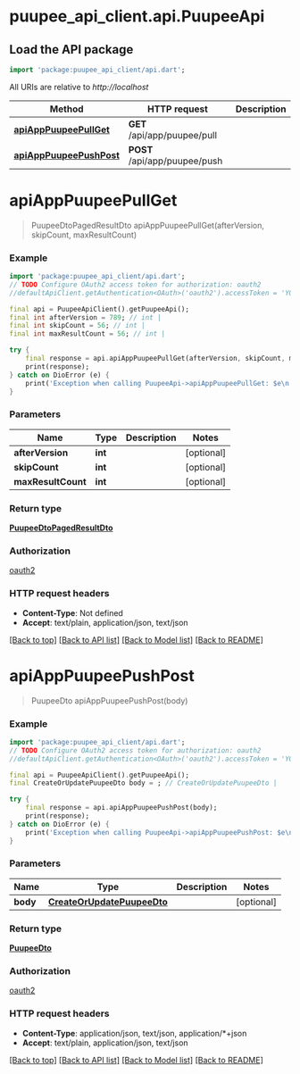 # puupee_api_client.api.PuupeeApi

## Load the API package
```dart
import 'package:puupee_api_client/api.dart';
```

All URIs are relative to *http://localhost*

Method | HTTP request | Description
------------- | ------------- | -------------
[**apiAppPuupeePullGet**](PuupeeApi.md#apiapppuupeepullget) | **GET** /api/app/puupee/pull | 
[**apiAppPuupeePushPost**](PuupeeApi.md#apiapppuupeepushpost) | **POST** /api/app/puupee/push | 


# **apiAppPuupeePullGet**
> PuupeeDtoPagedResultDto apiAppPuupeePullGet(afterVersion, skipCount, maxResultCount)



### Example
```dart
import 'package:puupee_api_client/api.dart';
// TODO Configure OAuth2 access token for authorization: oauth2
//defaultApiClient.getAuthentication<OAuth>('oauth2').accessToken = 'YOUR_ACCESS_TOKEN';

final api = PuupeeApiClient().getPuupeeApi();
final int afterVersion = 789; // int | 
final int skipCount = 56; // int | 
final int maxResultCount = 56; // int | 

try {
    final response = api.apiAppPuupeePullGet(afterVersion, skipCount, maxResultCount);
    print(response);
} catch on DioError (e) {
    print('Exception when calling PuupeeApi->apiAppPuupeePullGet: $e\n');
}
```

### Parameters

Name | Type | Description  | Notes
------------- | ------------- | ------------- | -------------
 **afterVersion** | **int**|  | [optional] 
 **skipCount** | **int**|  | [optional] 
 **maxResultCount** | **int**|  | [optional] 

### Return type

[**PuupeeDtoPagedResultDto**](PuupeeDtoPagedResultDto.md)

### Authorization

[oauth2](../README.md#oauth2)

### HTTP request headers

 - **Content-Type**: Not defined
 - **Accept**: text/plain, application/json, text/json

[[Back to top]](#) [[Back to API list]](../README.md#documentation-for-api-endpoints) [[Back to Model list]](../README.md#documentation-for-models) [[Back to README]](../README.md)

# **apiAppPuupeePushPost**
> PuupeeDto apiAppPuupeePushPost(body)



### Example
```dart
import 'package:puupee_api_client/api.dart';
// TODO Configure OAuth2 access token for authorization: oauth2
//defaultApiClient.getAuthentication<OAuth>('oauth2').accessToken = 'YOUR_ACCESS_TOKEN';

final api = PuupeeApiClient().getPuupeeApi();
final CreateOrUpdatePuupeeDto body = ; // CreateOrUpdatePuupeeDto | 

try {
    final response = api.apiAppPuupeePushPost(body);
    print(response);
} catch on DioError (e) {
    print('Exception when calling PuupeeApi->apiAppPuupeePushPost: $e\n');
}
```

### Parameters

Name | Type | Description  | Notes
------------- | ------------- | ------------- | -------------
 **body** | [**CreateOrUpdatePuupeeDto**](CreateOrUpdatePuupeeDto.md)|  | [optional] 

### Return type

[**PuupeeDto**](PuupeeDto.md)

### Authorization

[oauth2](../README.md#oauth2)

### HTTP request headers

 - **Content-Type**: application/json, text/json, application/*+json
 - **Accept**: text/plain, application/json, text/json

[[Back to top]](#) [[Back to API list]](../README.md#documentation-for-api-endpoints) [[Back to Model list]](../README.md#documentation-for-models) [[Back to README]](../README.md)

